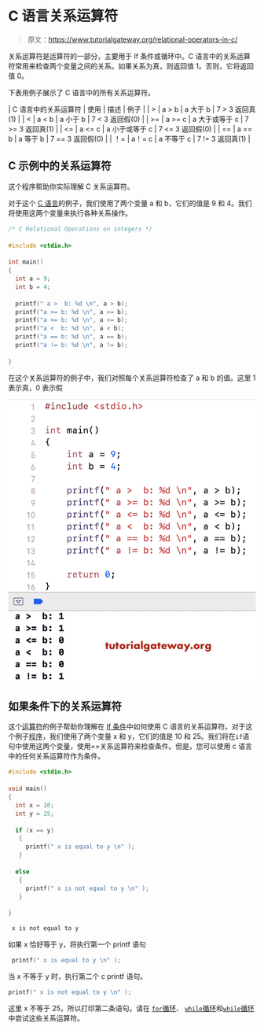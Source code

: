 # C 语言关系运算符

> 原文：<https://www.tutorialgateway.org/relational-operators-in-c/>

关系运算符是运算符的一部分，主要用于 If 条件或循环中。C 语言中的关系运算符常用来检查两个变量之间的关系。如果关系为真，则返回值 1。否则，它将返回值 0。

下表用例子展示了 C 语言中的所有关系运算符。

| C 语言中的关系运算符 | 使用 | 描述 | 例子 |
| > | a > b | a 大于 b | 7 > 3 返回真(1) |
| < | a < b | a 小于 b | 7 < 3 返回假(0) |
| >= | a >= c | a 大于或等于 c | 7 >= 3 返回真(1) |
| <= | a <= c | a 小于或等于 c | 7 <= 3 返回假(0) |
| == | a == b | a 等于 b | 7 == 3 返回假(0) |
| ！= | a！= c | a 不等于 c | 7 != 3 返回真(1) |

## C 示例中的关系运算符

这个程序帮助你实际理解 C 关系运算符。

对于这个 [C 语言](https://www.tutorialgateway.org/c-programming/)的例子，我们使用了两个变量 a 和 b，它们的值是 9 和 4。我们将使用这两个变量来执行各种关系操作。

```c
/* C Relational Operations on integers */

#include <stdio.h>

int main()
{
  int a = 9;
  int b = 4;

  printf(" a >  b: %d \n", a > b);
  printf("a >= b: %d \n", a >= b);
  printf("a <= b: %d \n", a <= b);
  printf("a <  b: %d \n", a < b);
  printf("a == b: %d \n", a == b);
  printf("a != b: %d \n", a != b);

}
```

在这个关系运算符的例子中，我们对照每个关系运算符检查了 a 和 b 的值。这里 1 表示真，0 表示假

![Relational Operators in C example 1](img/3d8ebd4b1392ea0784d5857c5956f1b1.png)

## 如果条件下的关系运算符

这个[运算符](https://www.tutorialgateway.org/c-programming-operators/)的例子帮助你理解在 [If 条件](https://www.tutorialgateway.org/if-statement-in-c/)中如何使用 C 语言的关系运算符。对于这个例子[程序](https://www.tutorialgateway.org/c-programming-examples/)，我们使用了两个变量 x 和 y，它们的值是 10 和 25。我们将在`if`语句中使用这两个变量，使用==关系运算符来检查条件。但是，您可以使用 c 语言中的任何关系运算符作为条件。

```c
#include <stdio.h>

void main()
{
  int x = 10;
  int y = 25;

  if (x == y)
   {
     printf(" x is equal to y \n" );
   }

  else
   {
     printf(" x is not equal to y \n" );
   }

}
```

```c
 x is not equal to y 
```

如果 x 恰好等于 y，将执行第一个 printf 语句

```c
 printf(" x is equal to y \n" );
```

当 x 不等于 y 时，执行第二个 c printf 语句。

```c
printf(" x is not equal to y \n" );
```

这里 x 不等于 25，所以打印第二条语句。请在 [`for`循环](https://www.tutorialgateway.org/for-loop-in-c-programming/)、 [`while`循环](https://www.tutorialgateway.org/while-loop-in-c/)和[`while`循环](https://www.tutorialgateway.org/do-while-loop-in-c/)中尝试这些关系运算符。
